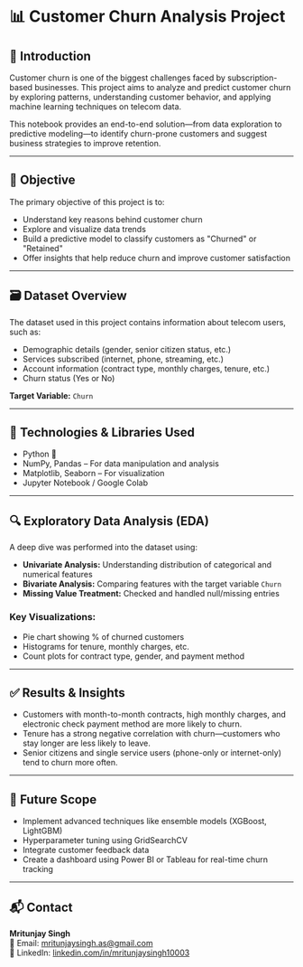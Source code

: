 # 📊 Customer Churn Analysis Project

## 🧠 Introduction

Customer churn is one of the biggest challenges faced by subscription-based businesses. This project aims to analyze and predict customer churn by exploring patterns, understanding customer behavior, and applying machine learning techniques on telecom data.

This notebook provides an end-to-end solution—from data exploration to predictive modeling—to identify churn-prone customers and suggest business strategies to improve retention.

---

## 🎯 Objective

The primary objective of this project is to:

- Understand key reasons behind customer churn
- Explore and visualize data trends
- Build a predictive model to classify customers as "Churned" or "Retained"
- Offer insights that help reduce churn and improve customer satisfaction

---

## 🗃️ Dataset Overview

The dataset used in this project contains information about telecom users, such as:

- Demographic details (gender, senior citizen status, etc.)
- Services subscribed (internet, phone, streaming, etc.)
- Account information (contract type, monthly charges, tenure, etc.)
- Churn status (Yes or No)

**Target Variable:** `Churn`

---

## 🧰 Technologies & Libraries Used

- Python 🐍  
- NumPy, Pandas – For data manipulation and analysis  
- Matplotlib, Seaborn – For visualization  
- Jupyter Notebook / Google Colab

---

## 🔍 Exploratory Data Analysis (EDA)

A deep dive was performed into the dataset using:

- **Univariate Analysis:** Understanding distribution of categorical and numerical features
- **Bivariate Analysis:** Comparing features with the target variable `Churn`
- **Missing Value Treatment:** Checked and handled null/missing entries

### Key Visualizations:
- Pie chart showing % of churned customers
- Histograms for tenure, monthly charges, etc.
- Count plots for contract type, gender, and payment method

---



## ✅ Results & Insights

- Customers with month-to-month contracts, high monthly charges, and electronic check payment method are more likely to churn.
- Tenure has a strong negative correlation with churn—customers who stay longer are less likely to leave.
- Senior citizens and single service users (phone-only or internet-only) tend to churn more often.

---

## 🚀 Future Scope

- Implement advanced techniques like ensemble models (XGBoost, LightGBM)
- Hyperparameter tuning using GridSearchCV
- Integrate customer feedback data
- Create a dashboard using Power BI or Tableau for real-time churn tracking

---

## 📬 Contact

**Mritunjay Singh**  
📧 Email: mritunjaysingh.as@gmail.com  
🔗 LinkedIn: [linkedin.com/in/mritunjaysingh10003](https://linkedin.com/in/mritunjaysingh10003)  



